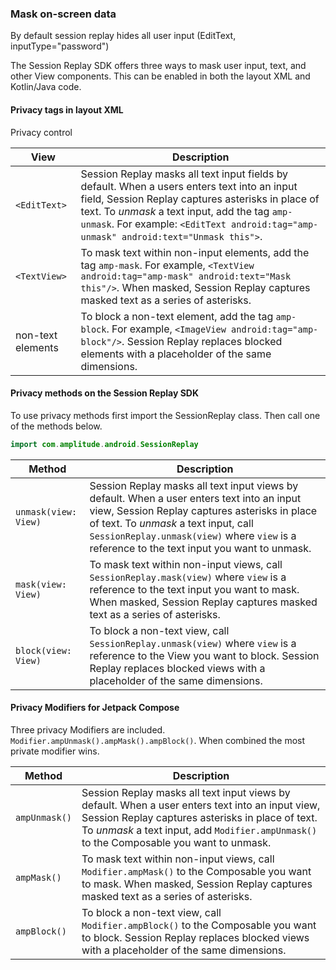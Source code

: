 ### Mask on-screen data

By default session replay hides all user input (EditText, inputType="password")

The Session Replay SDK offers three ways to mask user input, text, and other View components. This can be enabled in both the layout XML and Kotlin/Java code.

#### Privacy tags in layout XML

Privacy control

| View              | Description                                                                                                                                                                                                                                                                                 |
|-------------------|---------------------------------------------------------------------------------------------------------------------------------------------------------------------------------------------------------------------------------------------------------------------------------------------|
| `<EditText>`      | Session Replay masks all text input fields by default. When a users enters text into an input field, Session Replay captures asterisks in place of text. To *unmask* a text input, add the tag `amp-unmask`. For example: `<EditText android:tag="amp-unmask" android:text="Unmask this">`. |
| `<TextView>`      | To mask text within non-input elements, add the tag `amp-mask`. For example, `<TextView android:tag="amp-mask" android:text="Mask this"/>`. When masked, Session Replay captures masked text as a series of asterisks.                                                                      |
| non-text elements | To block a non-text element, add the tag `amp-block`. For example, `<ImageView android:tag="amp-block"/>`. Session Replay replaces blocked elements with a placeholder of the same dimensions.                                                                                              |


#### Privacy methods on the Session Replay SDK

To use privacy methods first import the SessionReplay class. Then call one of the methods below.

```kotlin
import com.amplitude.android.SessionReplay
```

| Method               | Description                                                                                                                                                                                                                                                                         |
|----------------------|-------------------------------------------------------------------------------------------------------------------------------------------------------------------------------------------------------------------------------------------------------------------------------------|
| `unmask(view: View)` | Session Replay masks all text input views by default. When a user enters text into an input view, Session Replay captures asterisks in place of text. To *unmask* a text input, call `SessionReplay.unmask(view)` where `view` is a reference to the text input you want to unmask. |
| `mask(view: View)`   | To mask text within non-input views, call `SessionReplay.mask(view)` where `view` is a reference to the text input you want to mask. When masked, Session Replay captures masked text as a series of asterisks.                                                                     |
| `block(view: View)`  | To block a non-text view, call `SessionReplay.unmask(view)` where `view` is a reference to the View you want to block. Session Replay replaces blocked views with a placeholder of the same dimensions.                                                                             |

#### Privacy Modifiers for Jetpack Compose

Three privacy Modifiers are included. `Modifier.ampUnmask().ampMask().ampBlock()`. When combined the most private modifier wins.

| Method        | Description                                                                                                                                                                                                                                      |
|---------------|--------------------------------------------------------------------------------------------------------------------------------------------------------------------------------------------------------------------------------------------------|
| `ampUnmask()` | Session Replay masks all text input views by default. When a user enters text into an input view, Session Replay captures asterisks in place of text. To *unmask* a text input, add `Modifier.ampUnmask()` to the Composable you want to unmask. |
| `ampMask()`   | To mask text within non-input views, call `Modifier.ampMask()` to the Composable you want to mask. When masked, Session Replay captures masked text as a series of asterisks.                                                                    |
| `ampBlock()` | To block a non-text view, call `Modifier.ampBlock()` to the Composable you want to block. Session Replay replaces blocked views with a placeholder of the same dimensions.                                                                       |

